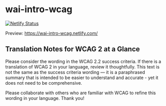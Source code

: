# wai-intro-wcag

[![Netlify Status](https://api.netlify.com/api/v1/badges/08faf26f-af6b-433f-a4dc-2745abc2402e/deploy-status)](https://app.netlify.com/sites/wai-intro-wcag/deploys)

Preview: https://wai-intro-wcag.netlify.com/

## Translation Notes for WCAG 2 at a Glance

Please consider the wording in the WCAG 2.2 success criteria. If there is a translation of WCAG 2 in your language, review it thoughtfully. This text is not the same as the success criteria wording &mdash; it is a paraphrased summary that is intended to be easier to understand and accurate - yet it does not need to be comprehensive.

Please collaborate with others who are familiar with WCAG to refine this wording in your language. Thank you!